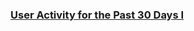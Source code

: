 ### [User Activity for the Past 30 Days I](https://leetcode.com/problems/user-activity-for-the-past-30-days-i)

